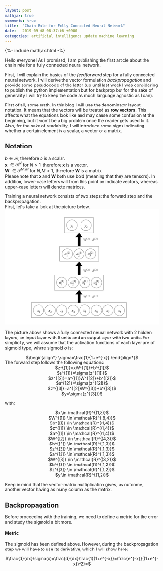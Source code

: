 ```yaml
---
layout: post
mathjax: true
comments: true
title:  "Chain Rule for Fully Connected Neural Network"
date:   2019-09-08 08:37:06 +0900
categories: artificial intelligence update machine learning
---
```

{%- include mathjax.html -%}

Hello everyone! As I promised, I am publishing the first article about the chain rule for a fully connected neural network.

First, I will explain the basics of the *feedforward* step for a fully connected neural network. I will derive the vector formulation *backpropagation* and provide some pseudocode of the latter (up until last week I was considering to publish the python implementation but for backprop but for the sake of generality I will try to keep the code as much language agnostic as I can).  <br />

First of all, some math. In this blog I will use the denominator layout notation. It means that the vectors will be treated as **row vectors**. This affects what the equations look like and may cause some confusion at the beginning, but it won't be a big problem once the reader gets used to it.  <br />
Also, for the sake of readability, I will introduce some signs indicating whether a certain element is a scalar, a vector or a matrix. <br />  

## Notation
$b \in \mathcal{R}$, therefore $b$ is a scalar.<br />
**x** $\in \mathcal{R}^N$ for $N>1$, therefore **x** is a vector.<br />
**W** $\in \mathcal{R}^{N,M}$ for $N,M>1$, therefore **W** is a matrix.<br />
Please note that **x** and **W** both use bold (meaning that they are tensors). In addition, lower-case letters will from this point on indicate vectors, whereas upper-case letters will denote matrices.<br />

Training a neural network consists of two steps: the forward step and the backpropagation. <br />
First, let's take a look at the picture below.
![picture](/assets/pictures/nn.001.jpeg)

The picture above shows a fully connected neural network with 2 hidden layers, an input layer with 8 units and an output layer with two units.
For simplicity, we will assume that the activation functions of each layer are of sigmoid type, where sigmoid $\sigma$ is: <br />
<center>$\begin{align*} \sigma=\frac{1}{1+e^{-x}} \end{align*}$ <br /></center>
The forward step follows the following equations: <br />
<center>$z^{[1]}=xW^{[1]}+b^{[1]}$ <br />
$a^{[1]}=\sigma(z^{[1]})$ <br />
$z^{[2]}=a^{[1]}W^{[2]}+b^{[2]}$ <br />
$a^{[2]}=\sigma(z^{[2]})$ <br />
$z^{[3]}=a^{[2]}W^{[3]}+b^{[3]}$ <br />
$y=\sigma(z^{[3]})$ <br /></center>

with: <br />
<center>$x \in \mathcal{R}^{(1,8)}$ <br />
$W^{[1]} \in \mathcal{R}^{(8,4)}$ <br />
$b^{[1]} \in \mathcal{R}^{(1,4)}$ <br />
$z^{[1]} \in \mathcal{R}^{(1,4)}$ <br />
$a^{[1]} \in \mathcal{R}^{(1,4)}$ <br />
$W^{[2]} \in \mathcal{R}^{(4,3)}$ <br />
$b^{[2]} \in \mathcal{R}^{(1,3)}$ <br />
$z^{[2]} \in \mathcal{R}^{(1,3)}$ <br />
$a^{[2]} \in \mathcal{R}^{(1,3)}$ <br />
$W^{[3]} \in \mathcal{R}^{(3,2)}$ <br />
$b^{[3]} \in \mathcal{R}^{(1,2)}$ <br />
$z^{[3]} \in \mathcal{R}^{(1,2)}$ <br />
$y \in \mathcal{R}^{(1,2)}$ <br /></center>

Keep in mind that the vector-matrix multiplication gives, as outcome, another vector having as many column as the matrix. <br />

## Backpropagation <br />
Before proceeding with the training, we need to define a metric for the error and study the sigmoid a bit more. <br />
#### Metric <br />
The sigmoid has been defined above. However, during the backpropagation step we will have to use its derivative, which I will show here: <br />
<center>$\frac{d}{dx}\sigma(x)=\frac{d}{dx}\frac{1}{1+e^{-x}}=\frac{e^{-x}}{(1+e^{-x})^2}=$</center>
